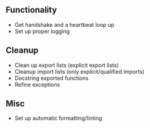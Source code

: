 ## Functionality

* Get handshake and a heartbeat loop up
* Set up proper logging

## Cleanup

* Clean up export lists (explicit export lists)
* Cleanup import lists (only explicit/qualified imports)
* Docstring exported functions
* Refine exceptions

## Misc

* Set up automatic formatting/linting
